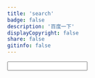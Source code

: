 ```yaml
---
title: 'search'
badge: false
description: '百度一下'
displayCopyright: false
share: false
gitinfo: false
---
```


<div class="searchbar">
	<form action="https://www.baidu.com/baidu?ie=utf-8" target="blank">
		<input class="baidu" type="text" placeholder="" autocomplete="off" name="word">
	</form>
</div>
